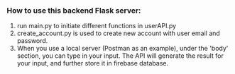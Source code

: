 ### How to use this backend Flask server:
1. run main.py to initiate different functions in userAPI.py
2. create_account.py is used to create new account with user email and password. 
3. When you use a local server (Postman as an example), under the 'body' section, you can type in your input. The API will generate the result for your input, and further store it in firebase database. 